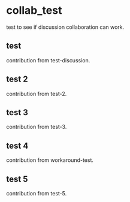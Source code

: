 # collab_test
test to see if discussion collaboration can work.

## test
contribution from test-discussion.

## test 2
contribution from test-2.

## test 3
contribution from test-3.

## test 4
contribution from workaround-test.

## test 5
contribution from test-5.